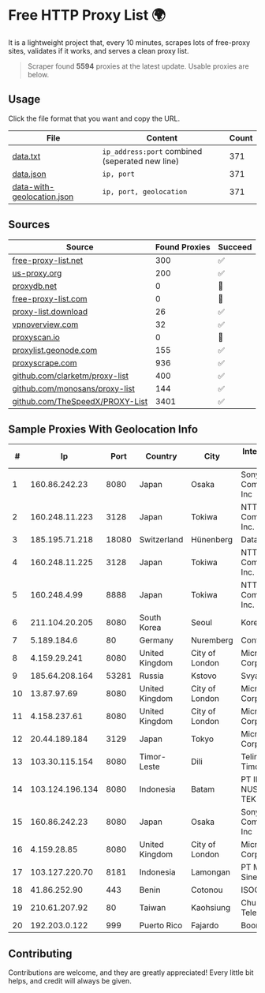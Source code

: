 
# Free HTTP Proxy List 🌍

It is a lightweight project that, every 10 minutes, scrapes lots of free-proxy sites, validates if it works, and serves a clean proxy list.


> Scraper found **5594** proxies at the latest update. Usable proxies are below.

## Usage

Click the file format that you want and copy the URL.


|File|Content|Count|
|----|-------|-----|
|[data.txt](https://raw.githubusercontent.com/themiralay/Proxy-List-World/master/data.txt)|`ip_address:port` combined (seperated new line)|371|
|[data.json](https://raw.githubusercontent.com/themiralay/Proxy-List-World/master/data.json)|`ip, port`|371|
|[data-with-geolocation.json](https://raw.githubusercontent.com/themiralay/Proxy-List-World/master/data-with-geolocation.json)|`ip, port, geolocation`|371|

## Sources

|Source|Found Proxies|Succeed|
|------|-------------|-------|
|[free-proxy-list.net](https://free-proxy-list.net)|300|✅|
|[us-proxy.org](https://www.us-proxy.org)|200|✅|
|[proxydb.net](http://proxydb.net)|0|🚫|
|[free-proxy-list.com](https://free-proxy-list.com/?page=&port=&type%5B%5D=http&type%5B%5D=https&up_time=0&search=Search)|0|🚫|
|[proxy-list.download](https://www.proxy-list.download/HTTP)|26|✅|
|[vpnoverview.com](https://vpnoverview.com/privacy/anonymous-browsing/free-proxy-servers)|32|✅|
|[proxyscan.io](https://www.proxyscan.io)|0|🚫|
|[proxylist.geonode.com](https://proxylist.geonode.com/api/proxy-list?limit=300&page=1&sort_by=lastChecked&sort_type=desc&protocols=http,https)|155|✅|
|[proxyscrape.com](https://api.proxyscrape.com/v2/?request=displayproxies&protocol=http&timeout=10000&country=all&ssl=all&anonymity=all)|936|✅|
|[github.com/clarketm/proxy-list](https://raw.githubusercontent.com/clarketm/proxy-list/master/proxy-list-raw.txt)|400|✅|
|[github.com/monosans/proxy-list](https://raw.githubusercontent.com/monosans/proxy-list/main/proxies/http.txt)|144|✅|
|[github.com/TheSpeedX/PROXY-List](https://raw.githubusercontent.com/TheSpeedX/PROXY-List/master/http.txt)|3401|✅|


## Sample Proxies With Geolocation Info

|#|Ip|Port|Country|City|Internet Service Provider|
|-|--|----|-------|----|-------------------------|
|1|160.86.242.23|8080|Japan|Osaka|Sony Network Communications Inc|
|2|160.248.11.223|3128|Japan|Tokiwa|NTT PC Communications, Inc.|
|3|185.195.71.218|18080|Switzerland|Hünenberg|Datasource AG|
|4|160.248.11.225|3128|Japan|Tokiwa|NTT PC Communications, Inc.|
|5|160.248.4.99|8888|Japan|Tokiwa|NTT PC Communications, Inc.|
|6|211.104.20.205|8080|South Korea|Seoul|Korea Telecom|
|7|5.189.184.6|80|Germany|Nuremberg|Contabo GmbH|
|8|4.159.29.241|8080|United Kingdom|City of London|Microsoft Corporation|
|9|185.64.208.164|53281|Russia|Kstovo|Svyazist LLC|
|10|13.87.97.69|8080|United Kingdom|City of London|Microsoft Corporation|
|11|4.158.237.61|8080|United Kingdom|City of London|Microsoft Corporation|
|12|20.44.189.184|3129|Japan|Tokyo|Microsoft Corporation|
|13|103.30.115.154|8080|Timor-Leste|Dili|Telin Telkomcel TimorLeste|
|14|103.124.196.134|8080|Indonesia|Batam|PT INFORMASI NUSANTARA TEKNOLOGI|
|15|160.86.242.23|8080|Japan|Osaka|Sony Network Communications Inc|
|16|4.159.28.85|8080|United Kingdom|City of London|Microsoft Corporation|
|17|103.127.220.70|8181|Indonesia|Lamongan|PT Multi Guna Sinergi|
|18|41.86.252.90|443|Benin|Cotonou|ISOCEL SA|
|19|210.61.207.92|80|Taiwan|Kaohsiung|Chunghwa Telecom Co., Ltd.|
|20|192.203.0.122|999|Puerto Rico|Fajardo|Boom NET|



## Contributing

Contributions are welcome, and they are greatly appreciated! Every
little bit helps, and credit will always be given.

